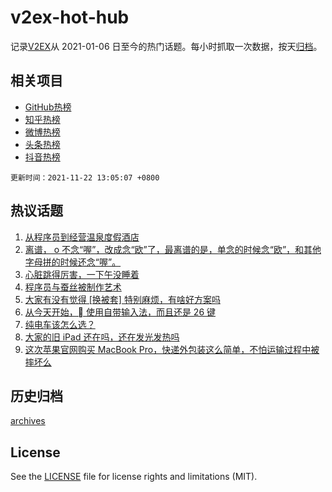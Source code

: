 # v2ex-hot-hub

 记录[V2EX](https://www.v2ex.com/)从 2021-01-06 日至今的热门话题。每小时抓取一次数据，按天[归档](archives)。
 
 ## 相关项目

- [GitHub热榜](https://github.com/snaildev/github-hot-hub)
- [知乎热榜](https://github.com/snaildev/zhihu-hot-hub)
- [微博热榜](https://github.com/snaildev/weibo-hot-hub)
- [头条热榜](https://github.com/snaildev/toutiao-hot-hub)
- [抖音热榜](https://github.com/snaildev/douyin-hot-hub)


 `更新时间：2021-11-22 13:05:07 +0800`

## 热议话题

1. [从程序员到经营温泉度假酒店](https://www.v2ex.com/t/817022)
1. [离谱， o 不念“喔”，改成念“欧”了，最离谱的是，单念的时候念“欧”，和其他字母拼的时候还念“喔”。](https://www.v2ex.com/t/816955)
1. [心脏跳得厉害，一下午没睡着](https://www.v2ex.com/t/816944)
1. [程序员与蚕丝被制作艺术](https://www.v2ex.com/t/816946)
1. [大家有没有觉得 [换被套] 特别麻烦，有啥好方案吗](https://www.v2ex.com/t/816993)
1. [从今天开始， 使用自带输入法，而且还是 26 键](https://www.v2ex.com/t/817021)
1. [纯电车该怎么选？](https://www.v2ex.com/t/817033)
1. [大家的旧 iPad 还在吗，还在发光发热吗](https://www.v2ex.com/t/816978)
1. [这次苹果官网购买 MacBook Pro，快递外包装这么简单，不怕运输过程中被摔坏么](https://www.v2ex.com/t/816933)

## 历史归档

[archives](archives)

## License

See the [LICENSE](LICENSE) file for license rights and limitations (MIT).
